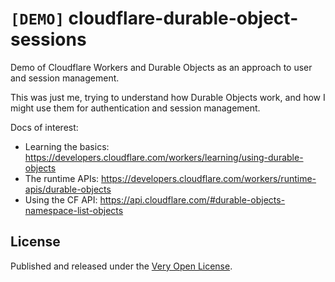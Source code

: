 # `[DEMO]` cloudflare-durable-object-sessions

Demo of Cloudflare Workers and Durable Objects as an approach to user and session management.

This was just me, trying to understand how Durable Objects work, and how I might use them for authentication and session management.

Docs of interest:

- Learning the basics: https://developers.cloudflare.com/workers/learning/using-durable-objects
- The runtime APIs: https://developers.cloudflare.com/workers/runtime-apis/durable-objects
- Using the CF API: https://api.cloudflare.com/#durable-objects-namespace-list-objects

## License

Published and released under the [Very Open License](http://veryopenlicense.com).
